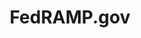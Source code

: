 ---
layout: home-new
body-class: home-new
permalink: /home-new/
title: FedRAMP.gov
summary: This page provides an overview of the FedRAMP authorization process, FedRAMP authorization numbers, and helpful links for key stakeholders including Cloud service providers (CSPs), Agencies, and Assessors
tags: authorization process; federal agencies; cloud service providers; third-party assessment organizations; Joint Authorization Board; JAB; continuous monitoring; partnership establishment; readiness assessment; FedRAMP Connect; security deliverables

hero-text-main: 
hero-text-sub: 
hero-secondary-text: 
first-hero-button: 
second-hero-button: 


first-main-title: 

first-column-image: 
first-column-title: 
first-column-blurb: 
first-column-button: 



second-column-image: 
second-column-title: 
second-column-blurb: 
second-column-button: 

third-column-image: 
third-column-title: 
third-column-blurb: 
third-column-button: 

fedramp-authorization-title: 
fedramp-authorization-text:  

fedramp-authorization-chart-desktop: 
fedramp-authorization-chart-tablet: fedramp-authorization-process-home-tablet.svg
fedramp-authorization-chart-mobile: fedramp-authorization-process-home-mobile.svg
fedramp-authorization-chart-alt-text: This is placeholder text.

fedramp-at-a-glance-title: 
at-a-glance-one-image: 
at-a-glance-one-title: 
at-a-glance-one-number: 

at-a-glance-two-image: 
at-a-glance-two-title: 
at-a-glance-two-number: 

at-a-glance-three-image: 
at-a-glance-three-title: 
at-a-glance-three-number: 

---